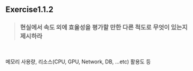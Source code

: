 ## Exercise1.1.2

> ### 현실에서 속도 외에 효율성을 평가할 만한 다른 척도로 무엇이 있는지 제시하라
<br>

메모리 사용량, 리소스(CPU, GPU, Network, DB, ...etc) 활용도 등 